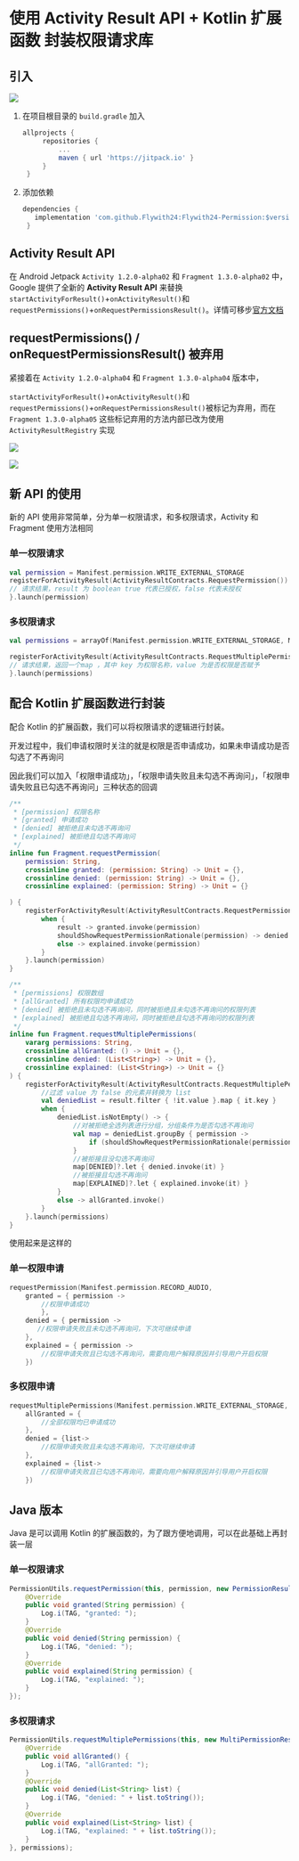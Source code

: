 # 使用 Activity Result API + Kotlin 扩展函数 封装权限请求库

## 引入

[![](https://jitpack.io/v/Flywith24/Flywith24-Permission.svg)](https://jitpack.io/#Flywith24/Flywith24-Permission)

1. 在项目根目录的 `build.gradle` 加入

   ``` groovy
   allprojects {
   		repositories {
   			...
   			maven { url 'https://jitpack.io' }
   		}
   	}
   ```

   

2. 添加依赖

   ``` groovy
   dependencies {
	  implementation 'com.github.Flywith24:Flywith24-Permission:$version'
	}
   ```



## Activity Result API

在  Android Jetpack `Activity 1.2.0-alpha02` 和 `Fragment 1.3.0-alpha02` 中，Google 提供了全新的 **Activity Result API** 来替换 `startActivityForResult()`+`onActivityResult()`和`requestPermissions()`+`onRequestPermissionsResult()`。详情可移步[官方文档](https://developer.android.com/training/basics/intents/result)



## requestPermissions() / onRequestPermissionsResult() 被弃用

紧接着在 `Activity 1.2.0-alpha04` 和 `Fragment 1.3.0-alpha04` 版本中，

`startActivityForResult()`+`onActivityResult()`和`requestPermissions()`+`onRequestPermissionsResult()`被标记为弃用，而在`Fragment 1.3.0-alpha05` 这些标记弃用的方法内部已改为使用 `ActivityResultRegistry` 实现

![](https://gitee.com/flywith24/Album/raw/master/img/20200625201515.png)

![](https://gitee.com/flywith24/Album/raw/master/img/20200625201449.png)

## 新 API 的使用

新的 API 使用非常简单，分为单一权限请求，和多权限请求，Activity 和 Fragment 使用方法相同



### 单一权限请求

``` kotlin
val permission = Manifest.permission.WRITE_EXTERNAL_STORAGE
registerForActivityResult(ActivityResultContracts.RequestPermission()) { result ->
// 请求结果，result 为 boolean true 代表已授权，false 代表未授权       
}.launch(permission)
```



### 多权限请求

``` kotlin
val permissions = arrayOf(Manifest.permission.WRITE_EXTERNAL_STORAGE, Manifest.permission.CAMERA)

registerForActivityResult(ActivityResultContracts.RequestMultiplePermissions()) { result: MutableMap<String, Boolean> ->
// 请求结果，返回一个map ，其中 key 为权限名称，value 为是否权限是否赋予
}.launch(permissions)
```



## 配合 Kotlin 扩展函数进行封装

配合 Kotlin 的扩展函数，我们可以将权限请求的逻辑进行封装。

开发过程中，我们申请权限时关注的就是权限是否申请成功，如果未申请成功是否勾选了不再询问



因此我们可以加入「权限申请成功」，「权限申请失败且未勾选不再询问」，「权限申请失败且已勾选不再询问」三种状态的回调

``` kotlin
/**
 * [permission] 权限名称
 * [granted] 申请成功
 * [denied] 被拒绝且未勾选不再询问
 * [explained] 被拒绝且勾选不再询问
 */
inline fun Fragment.requestPermission(
    permission: String,
    crossinline granted: (permission: String) -> Unit = {},
    crossinline denied: (permission: String) -> Unit = {},
    crossinline explained: (permission: String) -> Unit = {}

) {
    registerForActivityResult(ActivityResultContracts.RequestPermission()) { result ->
        when {
            result -> granted.invoke(permission)
            shouldShowRequestPermissionRationale(permission) -> denied.invoke(permission)
            else -> explained.invoke(permission)
        }
    }.launch(permission)
}

/**
 * [permissions] 权限数组
 * [allGranted] 所有权限均申请成功
 * [denied] 被拒绝且未勾选不再询问，同时被拒绝且未勾选不再询问的权限列表
 * [explained] 被拒绝且勾选不再询问，同时被拒绝且勾选不再询问的权限列表
 */
inline fun Fragment.requestMultiplePermissions(
    vararg permissions: String,
    crossinline allGranted: () -> Unit = {},
    crossinline denied: (List<String>) -> Unit = {},
    crossinline explained: (List<String>) -> Unit = {}
) {
    registerForActivityResult(ActivityResultContracts.RequestMultiplePermissions()) { result: MutableMap<String, Boolean> ->
        //过滤 value 为 false 的元素并转换为 list
        val deniedList = result.filter { !it.value }.map { it.key }
        when {
            deniedList.isNotEmpty() -> {
                //对被拒绝全选列表进行分组，分组条件为是否勾选不再询问
                val map = deniedList.groupBy { permission ->
                    if (shouldShowRequestPermissionRationale(permission)) DENIED else EXPLAINED
                }
                //被拒接且没勾选不再询问
                map[DENIED]?.let { denied.invoke(it) }
                //被拒接且勾选不再询问
                map[EXPLAINED]?.let { explained.invoke(it) }
            }
            else -> allGranted.invoke()
        }
    }.launch(permissions)
}
```



使用起来是这样的

### 单一权限申请

``` kotlin
requestPermission(Manifest.permission.RECORD_AUDIO,
    granted = { permission ->
        //权限申请成功
        },
    denied = { permission ->
       //权限申请失败且未勾选不再询问，下次可继续申请
    },
    explained = { permission ->
        //权限申请失败且已勾选不再询问，需要向用户解释原因并引导用户开启权限
    })
```



### 多权限申请

``` kotlin
requestMultiplePermissions(Manifest.permission.WRITE_EXTERNAL_STORAGE, Manifest.permission.CAMERA,
    allGranted = {
        //全部权限均已申请成功
    },
    denied = {list->
        //权限申请失败且未勾选不再询问，下次可继续申请
    },
    explained = {list->
        //权限申请失败且已勾选不再询问，需要向用户解释原因并引导用户开启权限
    })
```



## Java 版本

Java 是可以调用 Kotlin 的扩展函数的，为了跟方便地调用，可以在此基础上再封装一层



### 单一权限请求

``` java
PermissionUtils.requestPermission(this, permission, new PermissionResultListener() {
    @Override
    public void granted(String permission) {
        Log.i(TAG, "granted: ");
    }
    @Override
    public void denied(String permission) {
        Log.i(TAG, "denied: ");
    }
    @Override
    public void explained(String permission) {
        Log.i(TAG, "explained: ");
    }
});
```



### 多权限请求

``` java
PermissionUtils.requestMultiplePermissions(this, new MultiPermissionResultListener() {
    @Override
    public void allGranted() {
        Log.i(TAG, "allGranted: ");
    }
    @Override
    public void denied(List<String> list) {
        Log.i(TAG, "denied: " + list.toString());
    }
    @Override
    public void explained(List<String> list) {
        Log.i(TAG, "explained: " + list.toString());
    }
}, permissions);
```

